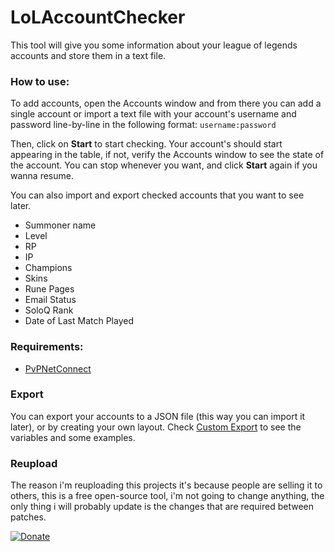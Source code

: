 # LoLAccountChecker

This tool will give you some information about your league of legends accounts and store them in a text file.

### How to use:
To add accounts, open the Accounts window and from there you can add a single account or import a text file with your account's username and password line-by-line in the following format:
``
username:password
``

Then, click on **Start** to start checking. Your account's should start appearing in the table, if not, verify the Accounts window to see the state of the account. You can stop whenever you want, and click **Start** again if you wanna resume.
 
You can also import and export checked accounts that you want to see later.

* Summoner name
* Level
* RP
* IP
* Champions
* Skins
* Rune Pages
* Email Status
* SoloQ Rank
* Date of Last Match Played

### Requirements:

 * [PvPNetConnect](https://github.com/madk/PVPNetConnect)

### Export
You can export your accounts to a JSON file (this way you can import it later), or by creating your own layout. Check [Custom Export](https://github.com/madk/LoLAccountChecker/blob/master/Custom%20Export.md) to see the variables and some examples.


### Reupload
The reason i'm reuploading this projects it's because people are selling it to others, this is a free open-source tool, i'm not going to change anything, the only thing i will probably update is the changes that are required between patches.

[![Donate](https://www.paypalobjects.com/en_US/i/btn/btn_donate_LG.gif)](https://www.paypal.com/cgi-bin/webscr?cmd=_s-xclick&hosted_button_id=CHEV6LWPMHUMW)

